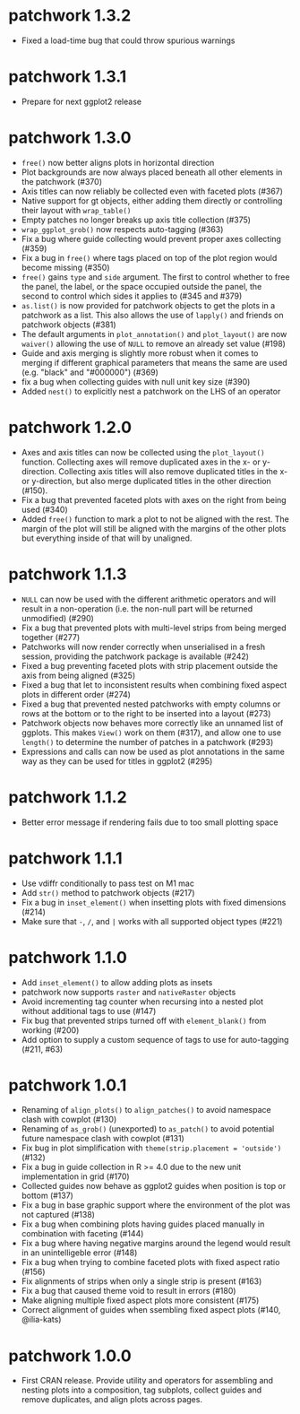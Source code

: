 # patchwork 1.3.2

* Fixed a load-time bug that could throw spurious warnings

# patchwork 1.3.1

* Prepare for next ggplot2 release

# patchwork 1.3.0

* `free()` now better aligns plots in horizontal direction
* Plot backgrounds are now always placed beneath all other elements in the
  patchwork (#370)
* Axis titles can now reliably be collected even with faceted plots (#367)
* Native support for gt objects, either adding them directly or controlling
  their layout with `wrap_table()`
* Empty patches no longer breaks up axis title collection (#375)
* `wrap_ggplot_grob()` now respects auto-tagging (#363)
* Fix a bug where guide collecting would prevent proper axes collecting (#359)
* Fix a bug in `free()` where tags placed on top of the plot region would become
  missing (#350)
* `free()` gains `type` and `side` argument. The first to control whether to
  free the panel, the label, or the space occupied outside the panel, the second
  to control which sides it applies to (#345 and #379)
* `as.list()` is now provided for patchwork objects to get the plots in a
  patchwork as a list. This also allows the use of `lapply()` and friends on
  patchwork objects (#381)
* The default arguments in `plot_annotation()` and `plot_layout()` are now
  `waiver()` allowing the use of `NULL` to remove an already set value (#198)
* Guide and axis merging is slightly more robust when it comes to merging if
  different graphical parameters that means the same are used (e.g. "black" and
  "#000000") (#369)
* fix a bug when collecting guides with null unit key size (#390)
* Added `nest()` to explicitly nest a patchwork on the LHS of an operator

# patchwork 1.2.0

* Axes and axis titles can now be collected using the `plot_layout()` function.
  Collecting axes will remove duplicated axes in the x- or y-direction.
  Collecting axis titles will also remove duplicated titles in the x- or
  y-direction, but also merge duplicated titles in the other direction (#150).
* Fix a bug that prevented faceted plots with axes on the right from being
  used (#340)
* Added `free()` function to mark a plot to not be aligned with the rest. The
  margin of the plot will still be aligned with the margins of the other plots
  but everything inside of that will by unaligned.

# patchwork 1.1.3

* `NULL` can now be used with the different arithmetic operators and will result
  in a non-operation (i.e. the non-null part will be returned unmodified) (#290)
* Fix a bug that prevented plots with multi-level strips from being merged
  together (#277)
* Patchworks will now render correctly when unserialised in a fresh session,
  providing the patchwork package is available (#242)
* Fixed a bug preventing faceted plots with strip placement outside the axis
  from being aligned (#325)
* Fixed a bug that let to inconsistent results when combining fixed aspect plots
  in different order (#274)
* Fixed a bug that prevented nested patchworks with empty columns or rows at the
  bottom or to the right to be inserted into a layout (#273)
* Patchwork objects now behaves more correctly like an unnamed list of ggplots.
  This makes `View()` work on them (#317), and allow one to use `length()` to
  determine the number of patches in a patchwork (#293)
* Expressions and calls can now be used as plot annotations in the same way as
  they can be used for titles in ggplot2 (#295)

# patchwork 1.1.2

* Better error message if rendering fails due to too small plotting space

# patchwork 1.1.1

* Use vdiffr conditionally to pass test on M1 mac
* Add `str()` method to patchwork objects (#217)
* Fix a bug in `inset_element()` when insetting plots with fixed dimensions
  (#214)
* Make sure that `-`, `/`, and `|` works with all supported object types (#221)

# patchwork 1.1.0

* Add `inset_element()` to allow adding plots as insets
* patchwork now supports `raster` and `nativeRaster` objects
* Avoid incrementing tag counter when recursing into a nested plot without
  additional tags to use (#147)
* Fix bug that prevented strips turned off with `element_blank()` from working
  (#200)
* Add option to supply a custom sequence of tags to use for auto-tagging (#211,
  #63)

# patchwork 1.0.1

* Renaming of `align_plots()` to `align_patches()` to avoid namespace clash
  with cowplot (#130)
* Renaming of `as_grob()` (unexported) to `as_patch()` to avoid potential
  future namespace clash with cowplot (#131)
* Fix bug in plot simplification with `theme(strip.placement = 'outside')`
  (#132)
* Fix a bug in guide collection in R >= 4.0 due to the new unit implementation
  in grid (#170)
* Collected guides now behave as ggplot2 guides when position is top or bottom
  (#137)
* Fix a bug in base graphic support where the environment of the plot was not
  captured (#138)
* Fix a bug when combining plots having guides placed manually in combination
  with faceting (#144)
* Fix a bug where having negative margins around the legend would result in an
  unintelligeble error (#148)
* Fix a bug when trying to combine faceted plots with fixed aspect ratio (#156)
* Fix alignments of strips when only a single strip is present (#163)
* Fix a bug that caused theme void to result in errors (#180)
* Make aligning multiple fixed aspect plots more consistent (#175)
* Correct alignment of guides when ssembling fixed aspect plots (#140,
  @ilia-kats)

# patchwork 1.0.0

* First CRAN release. Provide utility and operators for assembling and nesting
  plots into a composition, tag subplots, collect guides and remove duplicates,
  and align plots across pages.
